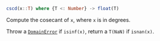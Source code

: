 ```julia
cscd(x::T) where {T <: Number} -> float(T)
```

Compute the cosecant of `x`, where `x` is in degrees.

Throw a [`DomainError`](@ref) if `isinf(x)`, return a `T(NaN)` if `isnan(x)`.
